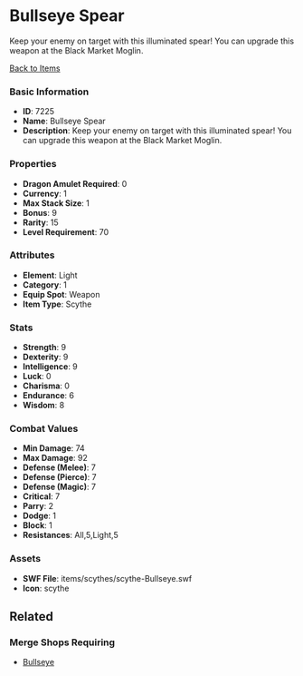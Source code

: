# Bullseye Spear

Keep your enemy on target with this illuminated spear! You can upgrade this weapon at the Black Market Moglin.

[Back to Items](../items.md)

### Basic Information

- **ID**: 7225
- **Name**: Bullseye Spear
- **Description**: Keep your enemy on target with this illuminated spear! You can upgrade this weapon at the Black Market Moglin.

### Properties

- **Dragon Amulet Required**: 0
- **Currency**: 1
- **Max Stack Size**: 1
- **Bonus**: 9
- **Rarity**: 15
- **Level Requirement**: 70

### Attributes

- **Element**: Light
- **Category**: 1
- **Equip Spot**: Weapon
- **Item Type**: Scythe

### Stats

- **Strength**: 9
- **Dexterity**: 9
- **Intelligence**: 9
- **Luck**: 0
- **Charisma**: 0
- **Endurance**: 6
- **Wisdom**: 8

### Combat Values

- **Min Damage**: 74
- **Max Damage**: 92
- **Defense (Melee)**: 7
- **Defense (Pierce)**: 7
- **Defense (Magic)**: 7
- **Critical**: 7
- **Parry**: 2
- **Dodge**: 1
- **Block**: 1
- **Resistances**: All,5,Light,5

### Assets

- **SWF File**: items/scythes/scythe-Bullseye.swf
- **Icon**: scythe

## Related

### Merge Shops Requiring

- [Bullseye](../merge-shops/116-bullseye.md)

